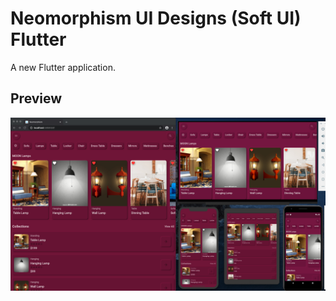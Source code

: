 # Neomorphism UI Designs (Soft UI) Flutter

A new Flutter application.

## Preview

![IMAGE ALT TEXT HERE](extras/all.png)
